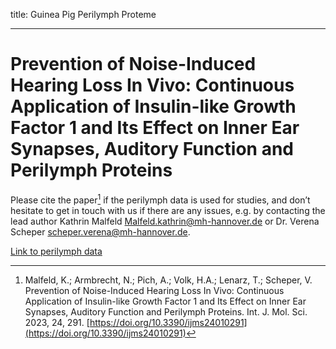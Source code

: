 title: Guinea Pig Perilymph Proteme
- - - 

# Prevention of Noise-Induced Hearing Loss In Vivo: Continuous Application of Insulin-like Growth Factor 1 and Its Effect on Inner Ear Synapses, Auditory Function and Perilymph Proteins
Please cite the paper[^1] if the perilymph  data is used for studies, and don’t hesitate to get in touch with us if there are any issues, e.g. by contacting the lead author Kathrin Malfeld
[Malfeld.kathrin@mh-hannover.de](Malfeld.kathrin@mh-hannover.de) or Dr. Verena Scheper [scheper.verena@mh-hannover.de](scheper.verena@mh-hannover.de).



[Link to perilymph data](GP_perilymph_proteme.zip)



[^1]: Malfeld, K.; Armbrecht, N.; Pich, A.; Volk, H.A.; Lenarz, T.; Scheper, V. Prevention of Noise-Induced Hearing Loss In Vivo: Continuous Application of Insulin-like Growth Factor 1 and Its Effect
on Inner Ear Synapses, Auditory Function and Perilymph Proteins. Int. J. Mol. Sci. 2023, 24, 291. [https://doi.org/10.3390/ijms24010291](https://doi.org/10.3390/ijms24010291)
 
